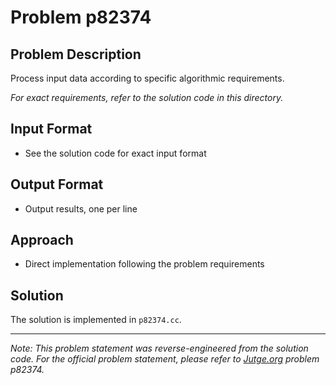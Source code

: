 # Problem p82374

## Problem Description

Process input data according to specific algorithmic requirements.

*For exact requirements, refer to the solution code in this directory.*

## Input Format

- See the solution code for exact input format

## Output Format

- Output results, one per line

## Approach

- Direct implementation following the problem requirements

## Solution

The solution is implemented in `p82374.cc`.

---

*Note: This problem statement was reverse-engineered from the solution code. For the official problem statement, please refer to [Jutge.org](https://jutge.org/) problem p82374.*
